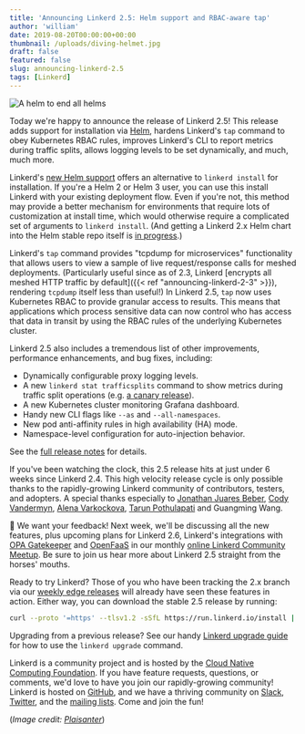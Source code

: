 ```yaml
---
title: 'Announcing Linkerd 2.5: Helm support and RBAC-aware tap'
author: 'william'
date: 2019-08-20T00:00:00+00:00
thumbnail: /uploads/diving-helmet.jpg
draft: false
featured: false
slug: announcing-linkerd-2.5
tags: [Linkerd]
---
```


![A helm to end all helms](/uploads/diving-helmet.jpg)

Today we're happy to announce the release of Linkerd 2.5! This release adds
support for installation via [Helm](https://helm.sh/), hardens Linkerd's
`tap` command to obey Kubernetes RBAC rules, improves Linkerd's CLI to report
metrics during traffic splits, allows logging levels to be set dynamically,
and much, much more.

Linkerd's [new Helm support](https://linkerd.io/2/tasks/install-helm/) offers
an alternative to `linkerd install` for installation. If you're a Helm 2 or
Helm 3 user, you can use this install Linkerd with your existing deployment
flow. Even if you're not, this method may provide a better mechanism for
environments that require lots of customization at install time, which would
otherwise require a complicated set of arguments to `linkerd install`. (And
getting a Linkerd 2.x Helm chart into the Helm stable repo itself is [in
progress](https://github.com/linkerd/linkerd2/pull/3292).)

Linkerd's `tap` command provides "tcpdump for microservices" functionality
that allows users to view a sample of live request/response calls for meshed
deployments. (Particularly useful since as of 2.3, Linkerd [encrypts all
meshed HTTP traffic by default]({{< ref "announcing-linkerd-2-3" >}}),
rendering `tcpdump` itself less than useful!) In Linkerd 2.5, `tap` now uses
Kubernetes RBAC to provide granular access to results. This means that
applications which process sensitive data can now control who has access that
data in transit by using the RBAC rules of the underlying Kubernetes cluster.

Linkerd 2.5 also includes a tremendous list of other improvements,
performance enhancements, and bug fixes, including:

* Dynamically configurable proxy logging levels.
* A new `linkerd stat trafficsplits` command to show metrics during traffic
  split operations (e.g. [a canary
  release](https://linkerd.io/2/tasks/canary-release/)).
* A new Kubernetes cluster monitoring Grafana dashboard.
* Handy new CLI flags like `--as` and `--all-namespaces`.
* New pod anti-affinity rules in high availability (HA) mode.
* Namespace-level configuration for auto-injection behavior.

See the [full release notes](https://github.com/linkerd/linkerd2/releases/tag/stable-2.5.0) for details.

If you've been watching the clock, this 2.5 release hits at just under 6
weeks since Linkerd 2.4. This high velocity release cycle is only possible
thanks to the rapidly-growing Linkerd community of contributors, testers, and
adopters. A special thanks especially to
[Jonathan Juares Beber](https://github.com/jonathanbeber),
[Cody Vandermyn](https://github.com/codeman9),
[Alena Varkockova](https://github.com/alenkacz),
[Tarun Pothulapati](https://github.com/Pothulapati)
and Guangming Wang.

📣  We want your feedback! Next week, we'll be discussing all the new features,
plus upcoming plans for Linkerd 2.6, Linkerd's integrations with [OPA
Gatekeeper](https://github.com/open-policy-agent/gatekeeper) and
[OpenFaaS](https://github.com/openfaas/faas) in our monthly [online Linkerd
Community Meetup](https://www.meetup.com/Linkerd-Online-Community-Meetup/).
Be sure to join us hear more about Linkerd 2.5 straight from the horses'
mouths.

Ready to try Linkerd? Those of you who have been tracking the 2.x branch via
our [weekly edge releases](https://linkerd.io/2/edge) will already have seen
these features in action. Either way, you can download the stable 2.5 release
by running:

```bash
curl --proto '=https' --tlsv1.2 -sSfL https://run.linkerd.io/install | sh
```

Upgrading from a previous release? See our handy [Linkerd upgrade
guide](https://linkerd.io/2/tasks/upgrade/) for how to use the `linkerd
upgrade` command.

Linkerd is a community project and is hosted by the [Cloud Native Computing
Foundation](https://cncf.io/). If you have feature requests, questions, or
comments, we'd love to have you join our rapidly-growing community! Linkerd
is hosted on [GitHub](https://github.com/linkerd/), and we have a thriving
community on [Slack](https://slack.linkerd.io/),
[Twitter](https://twitter.com/linkerd), and the [mailing
lists](https://linkerd.io/2/get-involved/). Come and join the fun!

(*Image credit: [Plaisanter](https://www.flickr.com/photos/plaisanter/)*)
